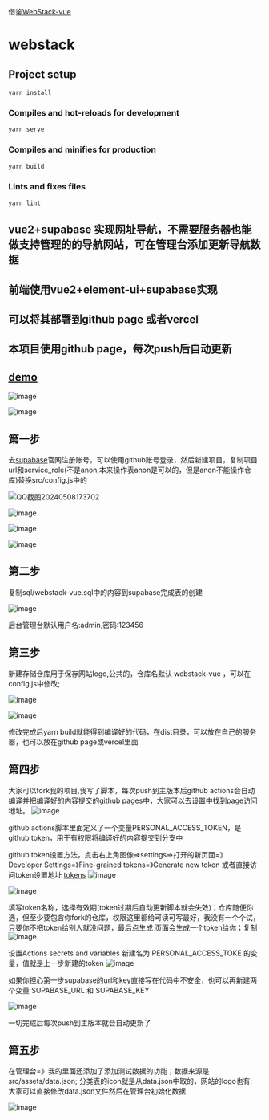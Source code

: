借鉴[WebStack-vue](https://github.com/Anjaxs/WebStack-vue)
# webstack

## Project setup
```
yarn install
```

### Compiles and hot-reloads for development
```
yarn serve
```

### Compiles and minifies for production
```
yarn build
```

### Lints and fixes files
```
yarn lint
```

## vue2+supabase 实现网址导航，不需要服务器也能做支持管理的的导航网站，可在管理台添加更新导航数据
## 前端使用vue2+element-ui+supabase实现
## 可以将其部署到github page 或者vercel
## 本项目使用github page，每次push后自动更新

## [demo](https://aa1049372051.github.io/webstack-vue-supabase/)

![image](https://github.com/aa1049372051/aa1049372051.github.io/assets/13846404/c3dd89d9-a566-479d-b9af-1946f40a7840)

![image](https://github.com/aa1049372051/aa1049372051.github.io/assets/13846404/7ef8303e-629f-4af4-8058-c1c93e100e31)


## 第一步
去[supabase](https://supabase.com/)官网注册账号，可以使用github账号登录，然后新建项目，复制项目url和service_role(不是anon,本来操作表anon是可以的，但是anon不能操作仓库)替换src/config.js中的

![QQ截图20240508173702](https://github.com/aa1049372051/aa1049372051.github.io/assets/13846404/0bda2eb9-cdee-4c17-b033-415ddd9e80b4)

![image](https://github.com/aa1049372051/aa1049372051.github.io/assets/13846404/cf22f86a-1a39-4dca-babf-e60b77df48d7)

![image](https://github.com/aa1049372051/aa1049372051.github.io/assets/13846404/fdb7ff02-e127-4203-b1bb-65b5104691c9)

![image](https://github.com/aa1049372051/aa1049372051.github.io/assets/13846404/006471b6-eac3-4ab1-9196-aa9b72c90991)


## 第二步

复制sql/webstack-vue.sql中的内容到supabase完成表的创建

![image](https://github.com/aa1049372051/aa1049372051.github.io/assets/13846404/aeeea387-ee6b-44f3-baf6-7b88d9c1a5f4)

后台管理台默认用户名:admin,密码:123456


## 第三步
新建存储仓库用于保存网站logo,公共的，仓库名默认 webstack-vue ，可以在config.js中修改;

![image](https://github.com/aa1049372051/aa1049372051.github.io/assets/13846404/17aca304-e5eb-4b96-a182-263339c4f80b)

![image](https://github.com/aa1049372051/aa1049372051.github.io/assets/13846404/78691111-0e02-4d69-8694-c8c7267ec366)

修改完成后yarn build就能得到编译好的代码，在dist目录，可以放在自己的服务器，也可以放在github page或vercel里面


## 第四步

大家可以fork我的项目,我写了脚本，每次push到主版本后github actions会自动编译并把编译好的内容提交的github pages中，大家可以去设置中找到page访问地址。
![image](https://github.com/aa1049372051/aa1049372051.github.io/assets/13846404/07be6ac3-1f39-4b22-8a21-a39fa0bc1b58)


github actions脚本里面定义了一个变量PERSONAL_ACCESS_TOKEN，是github token，用于有权限将编译好的内容提交到分支中

github token设置方法，点击右上角图像=>settings=>打开的新页面=》Developer Settings=》Fine-grained  tokens=》Generate new token
或者直接访问token设置地址 [tokens](https://github.com/settings/tokens)
![image](https://github.com/aa1049372051/aa1049372051.github.io/assets/13846404/504ec574-6f4f-4bcd-a2bc-827ccf2ba36c)

![image](https://github.com/aa1049372051/aa1049372051.github.io/assets/13846404/8bca4526-1021-4db1-94f6-60c80441ea10)

填写token名称，选择有效期(token过期后自动更新脚本就会失效)；仓库随便你选，但至少要包含你fork的仓库，权限这里都给可读可写最好，我没有一个个试，只要你不把token给别人就没问题，最后点生成
页面会生成一个token给你；复制
![image](https://github.com/aa1049372051/aa1049372051.github.io/assets/13846404/5ef37be9-1a38-4887-9588-7256547afa8c)

设置Actions secrets and variables
新建名为 PERSONAL_ACCESS_TOKE 的变量，值就是上一步新建的token
![image](https://github.com/aa1049372051/aa1049372051.github.io/assets/13846404/7f098633-43b2-4524-b0b0-307e0c560007)

如果你担心第一步supabase的url和key直接写在代码中不安全，也可以再新建两个变量
SUPABASE_URL 和 SUPABASE_KEY

![image](https://github.com/aa1049372051/aa1049372051.github.io/assets/13846404/549a7097-32d2-49cc-a35e-50bfe3725e5c)

一切完成后每次push到主版本就会自动更新了


## 第五步
在管理台=》我的里面还添加了添加测试数据的功能；数据来源是src/assets/data.json;
分类表的icon就是从data.json中取的，网站的logo也有;
大家可以直接修改data.json文件然后在管理台初始化数据

![image](https://github.com/aa1049372051/aa1049372051.github.io/assets/13846404/7cdbbe8a-0a02-4bc5-8f8d-bf49ad7a6121)



